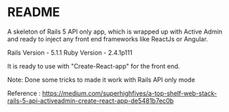 # README

A skeleton of Rails 5 API only app, which is wrapped up with Active Admin and ready to inject any front end frameworks like ReactJs or Angular.

Rails Version	- 5.1.1
Ruby Version	- 2.4.1p111

It is ready to use with "Create-React-app" for the front end.

Note: Done some tricks to made it work with Rails API only mode

Reference : https://medium.com/superhighfives/a-top-shelf-web-stack-rails-5-api-activeadmin-create-react-app-de5481b7ec0b
